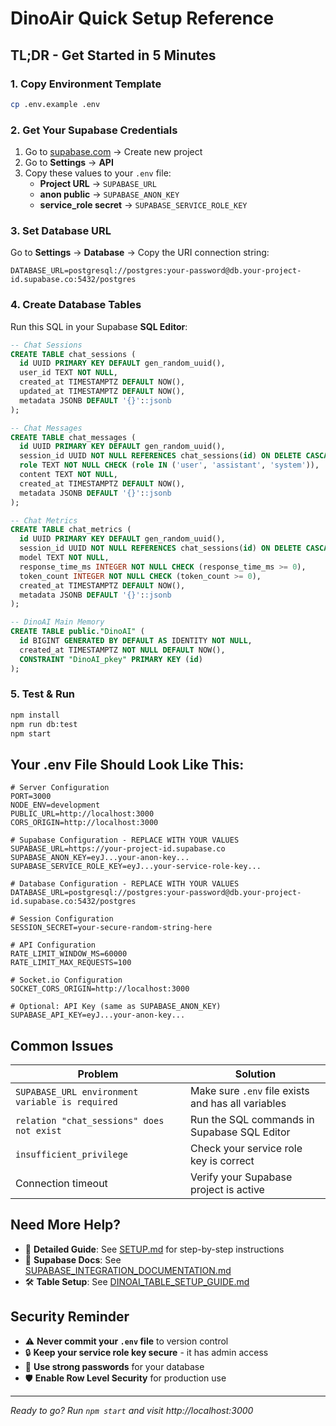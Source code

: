# DinoAir Quick Setup Reference

## TL;DR - Get Started in 5 Minutes

### 1. Copy Environment Template
```bash
cp .env.example .env
```

### 2. Get Your Supabase Credentials
1. Go to [supabase.com](https://supabase.com) → Create new project
2. Go to **Settings** → **API**
3. Copy these values to your `.env` file:
   - **Project URL** → `SUPABASE_URL`
   - **anon public** → `SUPABASE_ANON_KEY`
   - **service_role secret** → `SUPABASE_SERVICE_ROLE_KEY`

### 3. Set Database URL
Go to **Settings** → **Database** → Copy the URI connection string:
```env
DATABASE_URL=postgresql://postgres:your-password@db.your-project-id.supabase.co:5432/postgres
```

### 4. Create Database Tables
Run this SQL in your Supabase **SQL Editor**:

```sql
-- Chat Sessions
CREATE TABLE chat_sessions (
  id UUID PRIMARY KEY DEFAULT gen_random_uuid(),
  user_id TEXT NOT NULL,
  created_at TIMESTAMPTZ DEFAULT NOW(),
  updated_at TIMESTAMPTZ DEFAULT NOW(),
  metadata JSONB DEFAULT '{}'::jsonb
);

-- Chat Messages
CREATE TABLE chat_messages (
  id UUID PRIMARY KEY DEFAULT gen_random_uuid(),
  session_id UUID NOT NULL REFERENCES chat_sessions(id) ON DELETE CASCADE,
  role TEXT NOT NULL CHECK (role IN ('user', 'assistant', 'system')),
  content TEXT NOT NULL,
  created_at TIMESTAMPTZ DEFAULT NOW(),
  metadata JSONB DEFAULT '{}'::jsonb
);

-- Chat Metrics
CREATE TABLE chat_metrics (
  id UUID PRIMARY KEY DEFAULT gen_random_uuid(),
  session_id UUID NOT NULL REFERENCES chat_sessions(id) ON DELETE CASCADE,
  model TEXT NOT NULL,
  response_time_ms INTEGER NOT NULL CHECK (response_time_ms >= 0),
  token_count INTEGER NOT NULL CHECK (token_count >= 0),
  created_at TIMESTAMPTZ DEFAULT NOW(),
  metadata JSONB DEFAULT '{}'::jsonb
);

-- DinoAI Main Memory
CREATE TABLE public."DinoAI" (
  id BIGINT GENERATED BY DEFAULT AS IDENTITY NOT NULL,
  created_at TIMESTAMPTZ NOT NULL DEFAULT NOW(),
  CONSTRAINT "DinoAI_pkey" PRIMARY KEY (id)
);
```

### 5. Test & Run
```bash
npm install
npm run db:test
npm start
```

## Your .env File Should Look Like This:

```env
# Server Configuration
PORT=3000
NODE_ENV=development
PUBLIC_URL=http://localhost:3000
CORS_ORIGIN=http://localhost:3000

# Supabase Configuration - REPLACE WITH YOUR VALUES
SUPABASE_URL=https://your-project-id.supabase.co
SUPABASE_ANON_KEY=eyJ...your-anon-key...
SUPABASE_SERVICE_ROLE_KEY=eyJ...your-service-role-key...

# Database Configuration - REPLACE WITH YOUR VALUES
DATABASE_URL=postgresql://postgres:your-password@db.your-project-id.supabase.co:5432/postgres

# Session Configuration
SESSION_SECRET=your-secure-random-string-here

# API Configuration
RATE_LIMIT_WINDOW_MS=60000
RATE_LIMIT_MAX_REQUESTS=100

# Socket.io Configuration
SOCKET_CORS_ORIGIN=http://localhost:3000

# Optional: API Key (same as SUPABASE_ANON_KEY)
SUPABASE_API_KEY=eyJ...your-anon-key...
```

## Common Issues

| Problem | Solution |
|---------|----------|
| `SUPABASE_URL environment variable is required` | Make sure `.env` file exists and has all variables |
| `relation "chat_sessions" does not exist` | Run the SQL commands in Supabase SQL Editor |
| `insufficient_privilege` | Check your service role key is correct |
| Connection timeout | Verify your Supabase project is active |

## Need More Help?

- 📖 **Detailed Guide**: See [SETUP.md](./SETUP.md) for step-by-step instructions
- 🔧 **Supabase Docs**: See [SUPABASE_INTEGRATION_DOCUMENTATION.md](../docs/SUPABASE_INTEGRATION_DOCUMENTATION.md)
- 🛠️ **Table Setup**: See [DINOAI_TABLE_SETUP_GUIDE.md](../docs/DINOAI_TABLE_SETUP_GUIDE.md)

## Security Reminder

- ⚠️ **Never commit your `.env` file** to version control
- 🔒 **Keep your service role key secure** - it has admin access
- 🔑 **Use strong passwords** for your database
- 🛡️ **Enable Row Level Security** for production use

---

*Ready to go? Run `npm start` and visit http://localhost:3000*